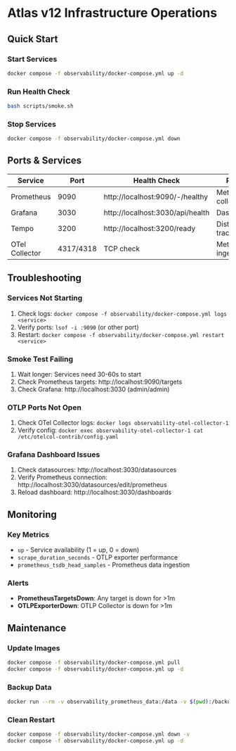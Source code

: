 # Atlas v12 Infrastructure Operations

## Quick Start

### Start Services
```bash
docker compose -f observability/docker-compose.yml up -d
```

### Run Health Check
```bash
bash scripts/smoke.sh
```

### Stop Services
```bash
docker compose -f observability/docker-compose.yml down
```

## Ports & Services

| Service | Port | Health Check | Purpose |
|---------|------|--------------|---------|
| Prometheus | 9090 | http://localhost:9090/-/healthy | Metrics collection |
| Grafana | 3030 | http://localhost:3030/api/health | Dashboards |
| Tempo | 3200 | http://localhost:3200/ready | Distributed tracing |
| OTel Collector | 4317/4318 | TCP check | Metrics/traces ingestion |

## Troubleshooting

### Services Not Starting
1. Check logs: `docker compose -f observability/docker-compose.yml logs <service>`
2. Verify ports: `lsof -i :9090` (or other port)
3. Restart: `docker compose -f observability/docker-compose.yml restart <service>`

### Smoke Test Failing
1. Wait longer: Services need 30-60s to start
2. Check Prometheus targets: http://localhost:9090/targets
3. Check Grafana: http://localhost:3030 (admin/admin)

### OTLP Ports Not Open
1. Check OTel Collector logs: `docker logs observability-otel-collector-1`
2. Verify config: `docker exec observability-otel-collector-1 cat /etc/otelcol-contrib/config.yaml`

### Grafana Dashboard Issues
1. Check datasources: http://localhost:3030/datasources
2. Verify Prometheus connection: http://localhost:3030/datasources/edit/prometheus
3. Reload dashboard: http://localhost:3030/dashboards

## Monitoring

### Key Metrics
- `up` - Service availability (1 = up, 0 = down)
- `scrape_duration_seconds` - OTLP exporter performance
- `prometheus_tsdb_head_samples` - Prometheus data ingestion

### Alerts
- **PrometheusTargetsDown**: Any target is down for >1m
- **OTLPExporterDown**: OTLP Collector is down for >1m

## Maintenance

### Update Images
```bash
docker compose -f observability/docker-compose.yml pull
docker compose -f observability/docker-compose.yml up -d
```

### Backup Data
```bash
docker run --rm -v observability_prometheus_data:/data -v $(pwd):/backup alpine tar czf /backup/prometheus-backup.tar.gz -C /data .
```

### Clean Restart
```bash
docker compose -f observability/docker-compose.yml down -v
docker compose -f observability/docker-compose.yml up -d
```
